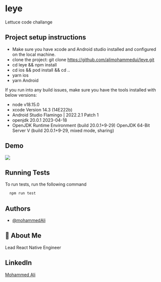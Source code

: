 # leye
Lettuce code challange

## Project setup instructions
- Make sure you have xcode and Android studio installed and configured on the local machine.
- clone the project:
    git clone https://github.com/alimohammedui/leye.git
- cd leye && npm install
- cd ios && pod install && cd ..
- yarn ios
- yarn Android

If you run into any build issues, make sure you have the tools installed with below versions: 
- node v18.15.0
- xcode Version 14.3 (14E222b)
- Android Studio Flamingo | 2022.2.1 Patch 1
- openjdk 20.0.1 2023-04-18
 - OpenJDK Runtime Environment (build 20.0.1+9-29) OpenJDK 64-Bit Server V (build 20.0.1+9-29, mixed mode, sharing)

## Demo
![](https://github.com/alimohammedui/leye/leye.gif)
    
## Running Tests

To run tests, run the following command

```bash
  npm run test
```


## Authors

- [@mohammedAli](https://github.com/alimohammedui)


## 🚀 About Me
Lead React Native Engineer

## LinkedIn
[Mohammed Ali](https://www.linkedin.com/in/mohammed-ali-112a25164/)

